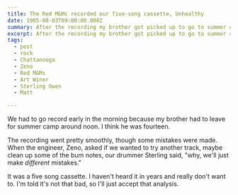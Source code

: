 ```yaml
---
title: The Red M&Ms recorded our five-song cassette, Unhealthy
date: 1985-08-03T09:00:00.000Z
summary: After the recording my brother got picked up to go to summer camp.
excerpt: After the recording my brother got picked up to go to summer camp.
tags:
  - post 
  - rock
  - Chattanooga
  - Zeno
  - Red M&Ms
  - Art Winer
  - Sterling Owen
  - Matt

---
```


We had to go record early in the morning because my brother had to leave for summer camp around noon. I think he was fourteen.

The recording went pretty smoothly, though some mistakes were made. When the engineer, Zeno, asked if we wanted to try another track, maybe clean up some of the bum notes, our drummer Sterling said, "why, we'll just make _different_ mistakes."

It was a five song cassette. I haven't heard it in years and really don't want to. I'm told it's not that bad, so I'll just accept that analysis.